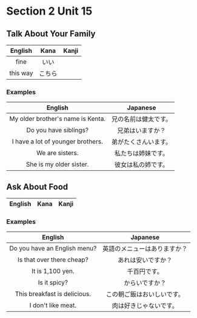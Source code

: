 # Section 2 Unit 15
## Talk About Your Family
| English | Kana | Kanji |
|:-------:|:----:|:-----:|
| fine | いい | |
| this way | こちら | |

### Examples
| English | Japanese |
|:-------:|:--------:|
| My older brother's name is Kenta. | 兄の名前は健太です。 |
| Do you have siblings? | 兄弟はいますか？ |
| I have a lot of younger brothers. | 弟がたくさんいます。 |
| We are sisters. | 私たちは姉妹です。 |
| She is my older sister. | 彼女は私の姉です。 |

## Ask About Food
| English | Kana | Kanji |
|:-------:|:----:|:-----:|

### Examples
| English | Japanese |
|:-------:|:--------:|
| Do you have an English menu? | 英語のメニューはありますか？ |
| Is that over there cheap? | あれは安いですか？ |
| It is 1,100 yen. | 千百円です。 |
| Is it spicy? | からいですか？ |
| This breakfast is delicious. | この朝ご飯はおいしいです。 |
| I don't like meat. | 肉は好きじゃないです。 |
